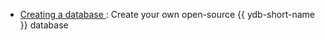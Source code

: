 - [Creating a database ](../../create_db.md): Create your own open-source {{ ydb-short-name }} database

